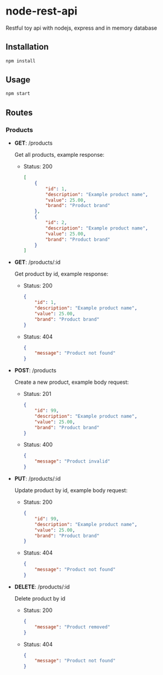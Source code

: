 # node-rest-api

Restful toy api with nodejs, express and in memory database

## Installation

```bash
npm install
```

## Usage

```bash
npm start
```

## Routes

### Products

- **GET**: /products

    Get all products, example response:

  - Status: 200

    ```json
    [
        {
            "id": 1,
            "description": "Example product name",
            "value": 25.00,
            "brand": "Product brand"
        },
        {
            "id": 2,
            "description": "Example product name",
            "value": 25.00,
            "brand": "Product brand"
        }
    ]
    ```

- **GET**: /products/:id

    Get product by id, example response:

  - Status: 200

    ```json
    {
        "id": 1,
        "description": "Example product name",
        "value": 25.00,
        "brand": "Product brand"
    }
    ```

  - Status: 404

    ```json
    {
        "message": "Product not found"
    }
    ```

- **POST**: /products

    Create a new product, example body request:

  - Status: 201

    ```json
    {   
        "id": 99,
        "description": "Example product name",
        "value": 25.00,
        "brand": "Product brand"
    }
    ```

  - Status: 400

    ```json
    {
        "message": "Product invalid"
    }
    ```

- **PUT**: /products/:id

    Update product by id, example body request:

  - Status: 200

    ```json
    {   
        "id": 99,
        "description": "Example product name",
        "value": 25.00,
        "brand": "Product brand"
    }
    ```

  - Status: 404

    ```json
    {
        "message": "Product not found"
    }
    ```

- **DELETE**: /products/:id

    Delete product by id

  - Status: 200

    ```json
    {
        "message": "Product removed"
    }
    ```

  - Status: 404

    ```json
    {
        "message": "Product not found"
    }
    ```

